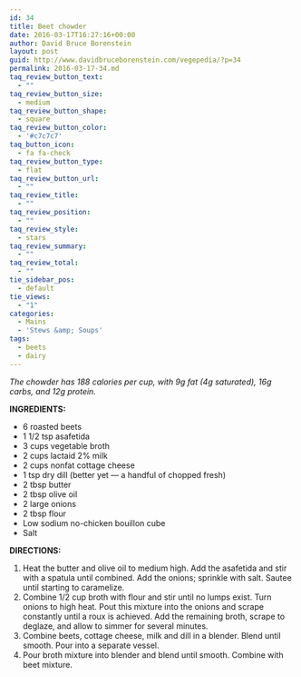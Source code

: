 ```yaml
---
id: 34
title: Beet chowder
date: 2016-03-17T16:27:16+00:00
author: David Bruce Borenstein
layout: post
guid: http://www.davidbruceborenstein.com/vegepedia/?p=34
permalink: 2016-03-17-34.md
taq_review_button_text:
  - ""
taq_review_button_size:
  - medium
taq_review_button_shape:
  - square
taq_review_button_color:
  - '#c7c7c7'
taq_button_icon:
  - fa fa-check
taq_review_button_type:
  - flat
taq_review_button_url:
  - ""
taq_review_title:
  - ""
taq_review_position:
  - ""
taq_review_style:
  - stars
taq_review_summary:
  - ""
taq_review_total:
  - ""
tie_sidebar_pos:
  - default
tie_views:
  - "1"
categories:
  - Mains
  - 'Stews &amp; Soups'
tags:
  - beets
  - dairy
---
```

_The chowder has 188 calories per cup, with 9g fat (4g saturated), 16g carbs, and 12g protein._

**INGREDIENTS:**

  * 6 roasted beets
  * 1 1/2 tsp asafetida
  * 3 cups vegetable broth
  * 2 cups lactaid 2% milk
  * 2 cups nonfat cottage cheese
  * 1 tsp dry dill (better yet &#8212; a handful of chopped fresh)
  * 2 tbsp butter
  * 2 tbsp olive oil
  * 2 large onions
  * 2 tbsp flour
  * Low sodium no-chicken bouillon cube
  * Salt

**DIRECTIONS:**

  1. Heat the butter and olive oil to medium high. Add the asafetida and stir with a spatula until combined. Add the onions; sprinkle with salt. Sautee until starting to caramelize.
  2. Combine 1/2 cup broth with flour and stir until no lumps exist. Turn onions to high heat. Pout this mixture into the onions and scrape constantly until a roux is achieved. Add the remaining broth, scrape to deglaze, and allow to simmer for several minutes.
  3. Combine beets, cottage cheese, milk and dill in a blender. Blend until smooth. Pour into a separate vessel.
  4. Pour broth mixture into blender and blend until smooth. Combine with beet mixture.